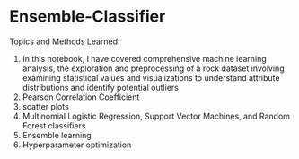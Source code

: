 # Ensemble-Classifier
Topics and Methods Learned:

1. In this notebook, I  have covered comprehensive machine learning analysis, the exploration and preprocessing of a rock dataset involving examining statistical values and visualizations to understand attribute distributions and identify potential outliers
2. Pearson Correlation Coefficient
3. scatter plots
4. Multinomial Logistic Regression, Support Vector Machines, and Random Forest classifiers
5. Ensemble learning
6. Hyperparameter optimization
